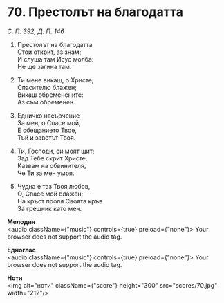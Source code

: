 # 70. Престолът на благодатта  

*С. П. 392, Д. П. 146*  

1. Престолът на благодатта  
Стои открит, аз знам;  
И слуша там Исус молба:  
Не ще загина там.  

2. Ти мене викаш, о Христе,  
Спасителю блажен;  
Викаш обременените:  
Аз съм обременен.  

3. Едничко насърчение  
За мен, о Спасе мой,  
Е обещанието Твое,  
Тъй и заветът Твоя.  

4. Ти, Господи, си моят щит;  
Зад Тебе скрит Христе,  
Казвам на обвинителя,  
Че Ти за мен умря.  

5. Чудна е таз Твоя любов,  
О, Спасе мой блажен;  
На кръст проля Своята кръв  
За грешник като мен.  

__Мелодия__  
<audio className={"music"} controls={true} preload={"none"}><source src="mp3/70.mp3" type="audio/mpeg"/>
Your browser does not support the audio tag.
</audio>  

__Едноглас__  
<audio className={"music"} controls={true} preload={"none"}><source src="transp/70.mp3" type="audio/mpeg"/>
Your browser does not support the audio tag.
</audio>  

__Ноти__  
<img alt="ноти" className={"score"} height="300" src="scores/70.jpg" width="212"/>
